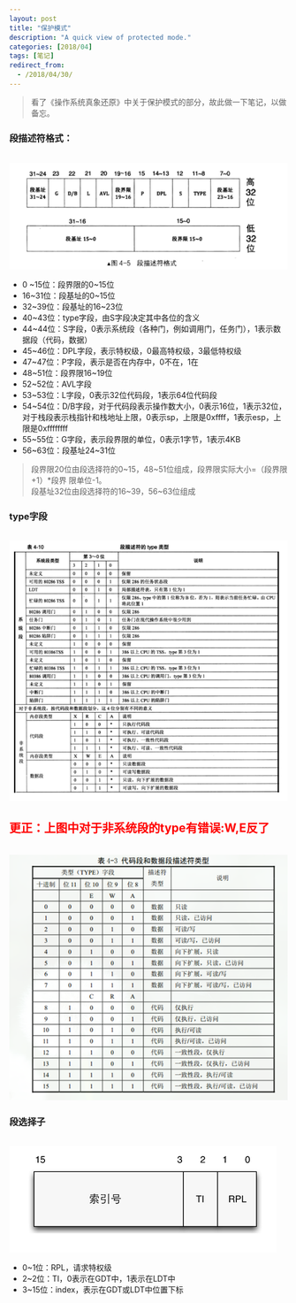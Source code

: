 ```yaml
---
layout: post
title: "保护模式"
description: "A quick view of protected mode."
categories: [2018/04]
tags: [笔记]
redirect_from:
  - /2018/04/30/
---
```


> 看了《操作系统真象还原》中关于保护模式的部分，故此做一下笔记，以做备忘。  

### 段描述符格式：

&emsp;&emsp;&emsp;![descriptor](https://raw.githubusercontent.com/lm0963/lm0963.github.io/master/assets/images/screenshots/kernel/段描述符.png)

* 0 ~15位：段界限的0~15位
* 16~31位：段基址的0~15位
* 32~39位：段基址的16~23位
* 40~43位：type字段，由S字段决定其中各位的含义
* 44~44位：S字段，0表示系统段（各种门，例如调用门，任务门），1表示数据段（代码，数据）
* 45~46位：DPL字段，表示特权级，0最高特权级，3最低特权级
* 47~47位：P字段，表示是否在内存中，0不在，1在
* 48~51位：段界限16~19位
* 52~52位：AVL字段
* 53~53位：L字段，0表示32位代码段，1表示64位代码段
* 54~54位：D/B字段，对于代码段表示操作数大小，0表示16位，1表示32位，对于栈段表示栈指针和栈地址上限，0表示sp，上限是0xffff，1表示esp，上限是0xffffffff
* 55~55位：G字段，表示段界限的单位，0表示1字节，1表示4KB
* 56~63位：段基址24~31位  

> 段界限20位由段选择符的0~15，48~51位组成，段界限实际大小=（段界限+1）\*段界
限单位-1。  
> 段基址32位由段选择符的16~39，56~63位组成

### type字段

&emsp;&emsp;&emsp;![descriptor\_type](https://raw.githubusercontent.com/lm0963/lm0963.github.io/master/assets/images/screenshots/kernel/descriptor_type.png)

## <font color='red'>更正：上图中对于非系统段的type有错误:W,E反了</font>

&emsp;&emsp;&emsp;![descriptor\_type](https://raw.githubusercontent.com/lm0963/lm0963.github.io/master/assets/images/screenshots/kernel/descriptor_type_2.png)

### 段选择子

&emsp;&emsp;&emsp;![descriptor\_type](https://raw.githubusercontent.com/lm0963/lm0963.github.io/master/assets/images/screenshots/kernel/selector.png)

* 0~1位：RPL，请求特权级
* 2~2位：TI，0表示在GDT中，1表示在LDT中
* 3~15位：index，表示在GDT或LDT中位置下标
